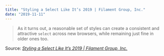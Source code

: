 ```yaml
---
title: "Styling a Select Like It’s 2019 | Filament Group, Inc."
date: "2019-11-11"
---
```


> As it turns out, a reasonable set of styles can create a consistent and attractive `select` across new browsers, while remaining just fine in older ones too.

Source: _[Styling a Select Like It’s 2019 | Filament Group, Inc.](https://www.filamentgroup.com/lab/select-css.html)_
